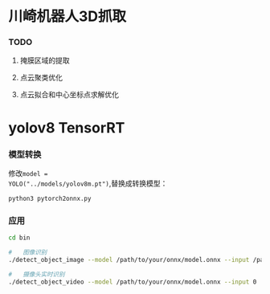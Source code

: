 # 川崎机器人3D抓取

### TODO
1. 掩膜区域的提取

2. 点云聚类优化

3. 点云拟合和中心坐标点求解优化



#   yolov8 TensorRT
### 模型转换
修改<code>model = YOLO("../models/yolov8m.pt")</code>,替换成转换模型：
```bash
python3 pytorch2onnx.py
```

### 应用
```bash
cd bin

#   图像识别
./detect_object_image --model /path/to/your/onnx/model.onnx --input /path/to/your/image.jpg

#   摄像头实时识别
./detect_object_video --model /path/to/your/onnx/model.onnx --input 0

```


